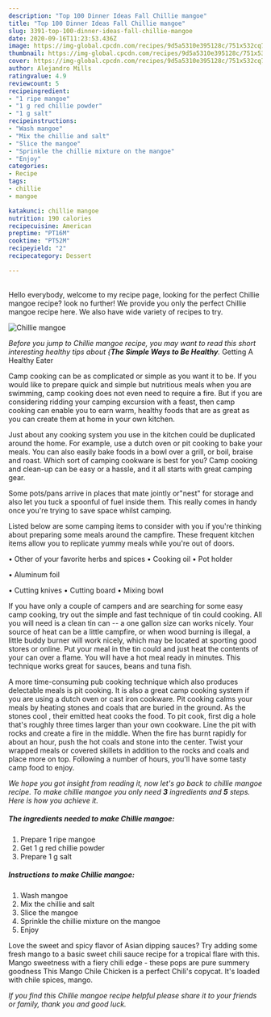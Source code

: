 ```yaml
---
description: "Top 100 Dinner Ideas Fall Chillie mangoe"
title: "Top 100 Dinner Ideas Fall Chillie mangoe"
slug: 3391-top-100-dinner-ideas-fall-chillie-mangoe
date: 2020-09-16T11:23:53.436Z
image: https://img-global.cpcdn.com/recipes/9d5a5310e395128c/751x532cq70/chillie-mangoe-recipe-main-photo.jpg
thumbnail: https://img-global.cpcdn.com/recipes/9d5a5310e395128c/751x532cq70/chillie-mangoe-recipe-main-photo.jpg
cover: https://img-global.cpcdn.com/recipes/9d5a5310e395128c/751x532cq70/chillie-mangoe-recipe-main-photo.jpg
author: Alejandro Mills
ratingvalue: 4.9
reviewcount: 5
recipeingredient:
- "1 ripe mangoe"
- "1 g red chillie powder"
- "1 g salt"
recipeinstructions:
- "Wash mangoe"
- "Mix the chillie and salt"
- "Slice the mangoe"
- "Sprinkle the chillie mixture on the mangoe"
- "Enjoy"
categories:
- Recipe
tags:
- chillie
- mangoe

katakunci: chillie mangoe 
nutrition: 190 calories
recipecuisine: American
preptime: "PT16M"
cooktime: "PT52M"
recipeyield: "2"
recipecategory: Dessert

---
```

<br>
Hello everybody, welcome to my recipe page, looking for the perfect Chillie mangoe recipe? look no further! We provide you only the perfect Chillie mangoe recipe here. We also have wide variety of recipes to try.
<br>


![Chillie mangoe](https://img-global.cpcdn.com/recipes/9d5a5310e395128c/751x532cq70/chillie-mangoe-recipe-main-photo.jpg)

<i>Before you jump to Chillie mangoe recipe, you may want to read this short interesting healthy tips about {<strong>The Simple Ways to Be Healthy</strong>.</i>
Getting A Healthy Eater

    
Camp cooking can be as complicated or simple as you want it to be. If you would like to prepare quick and simple but nutritious meals when you are swimming, camp cooking does not even need to require a fire. But if you are considering ridding your camping excursion with a feast, then camp cooking can enable you to earn warm, healthy foods that are as great as you can create them at home in your own kitchen.

 Just about any cooking system you use in the kitchen could be duplicated around the home. For example, use a dutch oven or pit cooking to bake your meals. You can also easily bake foods in a bowl over a grill, or boil, braise and roast. Which sort of camping cookware is best for you? Camp cooking and clean-up can be easy or a hassle, and it all starts with great camping gear.

Some pots/pans arrive in places that mate jointly or"nest" for storage and also let you tuck a spoonful of fuel inside them. This really comes in handy once you're trying to save space whilst camping.

Listed below are some camping items to consider with you if you're thinking about preparing some meals around the campfire. These frequent kitchen items allow you to replicate yummy meals while you're out of doors.


• Other of your favorite herbs and spices
• Cooking oil
• Pot holder

• Aluminum foil

• Cutting knives
• Cutting board
• Mixing bowl


If you have only a couple of campers and are searching for some easy camp cooking, try out the simple and fast technique of tin could cooking. All you will need is a clean tin can -- a one gallon size can works nicely. Your source of heat can be a little campfire, or when wood burning is illegal, a little buddy burner will work nicely, which may be located at sporting good stores or online. Put your meal in the tin could and just heat the contents of your can over a flame. You will have a hot meal ready in minutes.  This technique works great for sauces, beans and tuna fish.

A more time-consuming pub cooking technique which also produces delectable meals is pit cooking.  It is also a great camp cooking system if you are using a dutch oven or cast iron cookware. Pit cooking calms your meals by heating stones and coals that are buried in the ground. As the stones cool , their emitted heat cooks the food. To pit cook, first dig a hole that's roughly three times larger than your own cookware. Line the pit with rocks and create a fire in the middle. When the fire has burnt rapidly for about an hour, push the hot coals and stone into the center. Twist your wrapped meals or covered skillets in addition to the rocks and coals and place more on top. Following a number of hours, you'll have some tasty camp food to enjoy.


<i>We hope you got insight from reading it, now let's go back to chillie mangoe recipe. To make chillie mangoe you only need <strong>3</strong> ingredients and <strong>5</strong> steps. Here is how you achieve it.
</i>

##### The ingredients needed to make Chillie mangoe:

1. Prepare 1 ripe mangoe
1. Get 1 g red chillie powder
1. Prepare 1 g salt


##### Instructions to make Chillie mangoe:

1. Wash mangoe
1. Mix the chillie and salt
1. Slice the mangoe
1. Sprinkle the chillie mixture on the mangoe
1. Enjoy


Love the sweet and spicy flavor of Asian dipping sauces? Try adding some fresh mango to a basic sweet chili sauce recipe for a tropical flare with this. Mango sweetness with a fiery chili edge - these pops are pure summery goodness This Mango Chile Chicken is a perfect Chili&#39;s copycat. It&#39;s loaded with chile spices, mango. 

<i>If you find this Chillie mangoe recipe helpful please share it to your friends or family, thank you and good luck.</i>
